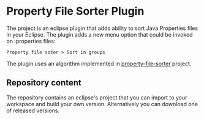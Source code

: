 Property File Sorter Plugin
===========================

The project is an eclipse plugin that adds ability to sort Java Properties files in your Eclipse. The plugin adds a new menu option that could be invoked on .properties files:
```
Property file soter > Sort in groups
```

The plugin uses an algorithm implemented in [property-file-sorter](https://github.com/arturkowalczyk/property-file-sorter) project.

Repository content
------------------

The repository contains an eclipse's project that you can import to your workspace and build your own version. Alternatively you can download one of released versions.
